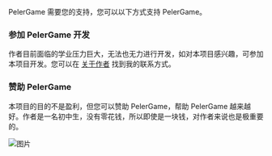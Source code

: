 PelerGame 需要您的支持，您可以以下方式支持 PelerGame。

### 参加 PelerGame 开发
作者目前面临的学业压力巨大，无法也无力进行开发，如对本项目感兴趣，可参加本项目开发。您可以在 [关于作者](/anther.md) 找到我的联系方式。

### 赞助 PelerGame
本项目的目的不是盈利，但您可以赞助 PelerGame，帮助 PelerGame 越来越好。作者是一名初中生，没有零花钱，所以即使是一块钱，对作者来说也是极重要的。

![图片](/img/weixingpay.png)
